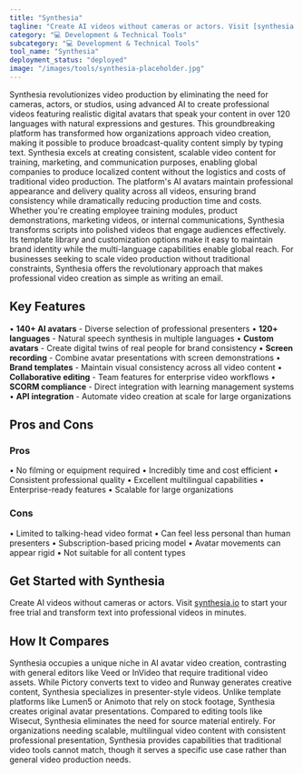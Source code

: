 ```yaml
---
title: "Synthesia"
tagline: "Create AI videos without cameras or actors. Visit [synthesia.io](https://www.synthesia.io) to start your free trial and transform text into profession..."
category: "💻 Development & Technical Tools"
subcategory: "💻 Development & Technical Tools"
tool_name: "Synthesia"
deployment_status: "deployed"
image: "/images/tools/synthesia-placeholder.jpg"
---
```

Synthesia revolutionizes video production by eliminating the need for cameras, actors, or studios, using advanced AI to create professional videos featuring realistic digital avatars that speak your content in over 120 languages with natural expressions and gestures. This groundbreaking platform has transformed how organizations approach video creation, making it possible to produce broadcast-quality content simply by typing text. Synthesia excels at creating consistent, scalable video content for training, marketing, and communication purposes, enabling global companies to produce localized content without the logistics and costs of traditional video production. The platform's AI avatars maintain professional appearance and delivery quality across all videos, ensuring brand consistency while dramatically reducing production time and costs. Whether you're creating employee training modules, product demonstrations, marketing videos, or internal communications, Synthesia transforms scripts into polished videos that engage audiences effectively. Its template library and customization options make it easy to maintain brand identity while the multi-language capabilities enable global reach. For businesses seeking to scale video production without traditional constraints, Synthesia offers the revolutionary approach that makes professional video creation as simple as writing an email.

## Key Features

• **140+ AI avatars** - Diverse selection of professional presenters
• **120+ languages** - Natural speech synthesis in multiple languages
• **Custom avatars** - Create digital twins of real people for brand consistency
• **Screen recording** - Combine avatar presentations with screen demonstrations
• **Brand templates** - Maintain visual consistency across all video content
• **Collaborative editing** - Team features for enterprise video workflows
• **SCORM compliance** - Direct integration with learning management systems
• **API integration** - Automate video creation at scale for large organizations

## Pros and Cons

### Pros
• No filming or equipment required
• Incredibly time and cost efficient
• Consistent professional quality
• Excellent multilingual capabilities
• Enterprise-ready features
• Scalable for large organizations

### Cons
• Limited to talking-head video format
• Can feel less personal than human presenters
• Subscription-based pricing model
• Avatar movements can appear rigid
• Not suitable for all content types

## Get Started with Synthesia

Create AI videos without cameras or actors. Visit [synthesia.io](https://www.synthesia.io) to start your free trial and transform text into professional videos in minutes.

## How It Compares

Synthesia occupies a unique niche in AI avatar video creation, contrasting with general editors like Veed or InVideo that require traditional video assets. While Pictory converts text to video and Runway generates creative content, Synthesia specializes in presenter-style videos. Unlike template platforms like Lumen5 or Animoto that rely on stock footage, Synthesia creates original avatar presentations. Compared to editing tools like Wisecut, Synthesia eliminates the need for source material entirely. For organizations needing scalable, multilingual video content with consistent professional presentation, Synthesia provides capabilities that traditional video tools cannot match, though it serves a specific use case rather than general video production needs.